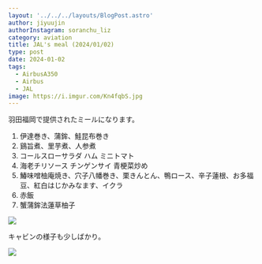 ```yaml
---
layout: '../../../layouts/BlogPost.astro'
author: jiyuujin
authorInstagram: soranchu_liz
category: aviation
title: JAL's meal (2024/01/02)
type: post
date: 2024-01-02
tags:
  - AirbusA350
  - Airbus
  - JAL
image: https://i.imgur.com/Kn4fqbS.jpg
---
```


羽田福岡で提供されたミールになります。

1. 伊達巻き、蒲鉾、鮭昆布巻き
2. 鷄旨煮、里芋煮、人参煮
3. コールスローサラダ ハム ミニトマト
4. 海老チリソース チンゲンサイ 青梗菜炒め
5. 鰆味噌柚庵焼き、穴子八幡巻き、栗きんとん、鴨ロース、辛子蓮根、お多福豆、紅白はじかみなます、イクラ
6. 赤飯
7. 蟹蒲鉾法蓮草柚子

![](/assets/img/20240102/kinaishoku.JPG)

キャビンの様子も少しばかり。

![](/assets/img/20240102/cabin.JPG)

